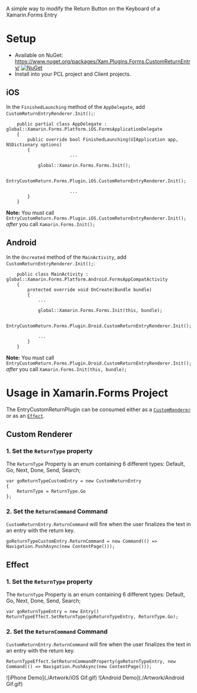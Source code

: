A simple way to modify the Return Button on the Keyboard of a Xamarin.Forms Entry

# Setup 

* Available on NuGet: https://www.nuget.org/packages/Xam.Plugins.Forms.CustomReturnEntry/ [![NuGet](https://img.shields.io/nuget/v/Xam.Plugins.Forms.CustomReturnEntry.svg?label=NuGet)](https://www.nuget.org/packages/Xam.Plugins.Forms.CustomReturnEntry/)
* Install into your PCL project and Client projects.

## iOS
In the `FinishedLaunching` method of the `AppDelegate`, add `CustomReturnEntryRenderer.Init();`:
```
	public partial class AppDelegate : global::Xamarin.Forms.Platform.iOS.FormsApplicationDelegate
	{
		public override bool FinishedLaunching(UIApplication app, NSDictionary options)
		{
                        ...
      
			global::Xamarin.Forms.Forms.Init();

			EntryCustomReturn.Forms.Plugin.iOS.CustomReturnEntryRenderer.Init();
  
                        ...
		}
	}
```

**Note:** You must call  `EntryCustomReturn.Forms.Plugin.iOS.CustomReturnEntryRenderer.Init();` *after* you call `Xamarin.Forms.Init();`

## Android
In the `Oncreated` method of the `MainActivity`, add `CustomReturnEntryRenderer.Init();`:
```
	public class MainActivity : global::Xamarin.Forms.Platform.Android.FormsAppCompatActivity
	{
		protected override void OnCreate(Bundle bundle)
		{
			...

			global::Xamarin.Forms.Forms.Init(this, bundle);

			EntryCustomReturn.Forms.Plugin.Droid.CustomReturnEntryRenderer.Init();

			...
		}
	}
```
**Note:** You must call  `EntryCustomReturn.Forms.Plugin.Droid.CustomReturnEntryRenderer.Init();` *after* you call `Xamarin.Forms.Init(this, bundle);`

# Usage in Xamarin.Forms Project
The EntryCustomReturnPlugin can be consumed either as a [`CustomRenderer`](https://developer.xamarin.com/guides/xamarin-forms/custom-renderer/entry/#Consuming_the_Custom_Control/) or as an [`Effect`](https://developer.xamarin.com/guides/xamarin-forms/effects/creating/#Consuming_the_Effect_in_C).

## Custom Renderer

### 1. Set the `ReturnType` property
 
The `ReturnType` Property is an enum containing 6 different types: Default, Go, Next, Done, Send, Search;

```
var goReturnTypeCustomEntry = new CustomReturnEntry
{
	ReturnType = ReturnType.Go
};
```

### 2. Set the `ReturnCommand` Command
 
 `CustomReturnEntry.ReturnCommand` will fire when the user finalizes the text in an entry with the return key.
 
```
goReturnTypeCustomEntry.ReturnCommand = new Command(() => Navigation.PushAsync(new ContentPage())); 
```

## Effect

### 1. Set the `ReturnType` property

The `ReturnType` Property is an enum containing 6 different types: Default, Go, Next, Done, Send, Search;

```
var goReturnTypeEntry = new Entry()
ReturnTypeEffect.SetReturnType(goReturnTypeEntry, ReturnType.Go);
```

### 2. Set the `ReturnCommand` Command
 
 `CustomReturnEntry.ReturnCommand` will fire when the user finalizes the text in an entry with the return key.
 ```
 ReturnTypeEffect.SetReturnCommandProperty(goReturnTypeEntry, new Command(() => Navigation.PushAsync(new ContentPage()));
 ```

![iPhone Demo](./Artwork/iOS Gif.gif)
![Android Demo](./Artwork/Android Gif.gif)
